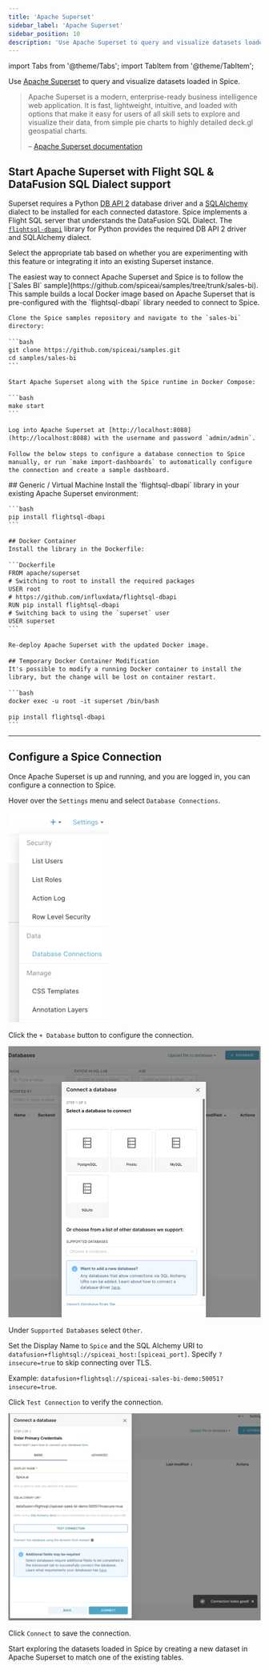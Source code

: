 ```yaml
---
title: 'Apache Superset'
sidebar_label: 'Apache Superset'
sidebar_position: 10
description: 'Use Apache Superset to query and visualize datasets loaded in Spice.'
---
```


import Tabs from '@theme/Tabs';
import TabItem from '@theme/TabItem';

Use [Apache Superset](https://superset.apache.org/) to query and visualize datasets loaded in Spice.

> Apache Superset is a modern, enterprise-ready business intelligence web application. It is fast, lightweight, intuitive, and loaded with options that make it easy for users of all skill sets to explore and visualize their data, from simple pie charts to highly detailed deck.gl geospatial charts.
> 
> – [Apache Superset documentation](https://superset.apache.org/docs/intro/)

## Start Apache Superset with Flight SQL & DataFusion SQL Dialect support

Superset requires a Python [DB API 2](https://peps.python.org/pep-0249/) database driver and a [SQLAlchemy](https://www.sqlalchemy.org/) dialect to be installed for each connected datastore. Spice implements a Flight SQL server that understands the DataFusion SQL Dialect. The [`flightsql-dbapi`](https://pypi.org/project/flightsql-dbapi/) library for Python provides the required DB API 2 driver and SQLAlchemy dialect.

Select the appropriate tab based on whether you are experimenting with this feature or integrating it into an existing Superset instance.

<Tabs>
  <TabItem value="experimenting" label="Experimenting" default>
    The easiest way to connect Apache Superset and Spice is to follow the [`Sales BI` sample](https://github.com/spiceai/samples/tree/trunk/sales-bi). This sample builds a local Docker image based on Apache Superset that is pre-configured with the `flightsql-dbapi` library needed to connect to Spice.

    Clone the Spice samples repository and navigate to the `sales-bi` directory:

    ```bash
    git clone https://github.com/spiceai/samples.git
    cd samples/sales-bi
    ```

    Start Apache Superset along with the Spice runtime in Docker Compose:

    ```bash
    make start
    ```

    Log into Apache Superset at [http://localhost:8088](http://localhost:8088) with the username and password `admin/admin`.

    Follow the below steps to configure a database connection to Spice manually, or run `make import-dashboards` to automatically configure the connection and create a sample dashboard.
  </TabItem>
  <TabItem value="existing" label="Integrating with Existing Superset">
    ## Generic / Virtual Machine
    Install the `flightsql-dbapi` library in your existing Apache Superset environment:

    ```bash
    pip install flightsql-dbapi
    ```

    ## Docker Container
    Install the library in the Dockerfile:

    ```Dockerfile
    FROM apache/superset
    # Switching to root to install the required packages
    USER root
    # https://github.com/influxdata/flightsql-dbapi
    RUN pip install flightsql-dbapi
    # Switching back to using the `superset` user
    USER superset
    ```

    Re-deploy Apache Superset with the updated Docker image.

    ## Temporary Docker Container Modification
    It's possible to modify a running Docker container to install the library, but the change will be lost on container restart.
      
    ```bash
    docker exec -u root -it superset /bin/bash

    pip install flightsql-dbapi
    ```

  </TabItem>
</Tabs>

---

## Configure a Spice Connection

Once Apache Superset is up and running, and you are logged in, you can configure a connection to Spice.

Hover over the `Settings` menu and select `Database Connections`.

<img width="200" src="/img/superset/superset-docs-connection-settings.png" />

Click the `+ Database` button to configure the connection.

<img width="800" src="/img/superset/superset-docs-new-db.png" />

Under `Supported Databases` select `Other`.

Set the Display Name to `Spice` and the SQL Alchemy URI to `datafusion+flightsql://spiceai_host:[spiceai_port]`. Specify `?insecure=true` to skip connecting over TLS.

Example: `datafusion+flightsql://spiceai-sales-bi-demo:50051?insecure=true`.

Click `Test Connection` to verify the connection.

<img width="800" src="/img/superset/superset-docs-test-conn.png" />

Click `Connect` to save the connection.

Start exploring the datasets loaded in Spice by creating a new dataset in Apache Superset to match one of the existing tables.